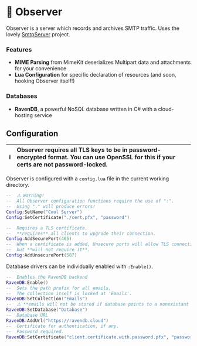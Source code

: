 ﻿# 📧 Observer

Observer is a server which records and archives SMTP traffic. Uses the lovely [SmtpServer](https://github.com/cosullivan/SmtpServer) project.

### Features
 - **MIME Parsing** from MimeKit deserializes Multipart data and attachments for your convenience
 - **Lua Configuration** for specific declaration of resources (and soon, hooking Observer itself!)

### Databases
 - **RavenDB**, a powerful NoSQL database written in C# with a cloud-hosting service

## Configuration



| ℹ️ | Observer requires all TLS keys to be in password-encrypted format. You can use OpenSSL for this if your certs are not password-locked.  |
| --- |:----------------------------------------------------------------------------------------------------------------------------------------|

Observer is configured with a `config.lua` file in the current working directory.

```lua
--  ⚠️ Warning!
--  All Observer configuration functions require the use of ":".
--  Using "." will produce errors!
Config:SetName("Cool Server")
Config:SetCertificate("./cert.pfx", "password")

--  Requires a TLS certificate.
--  **requires** all clients to upgrade their connection.
Config:AddSecurePort(465)
--  When a certificate is added, Unsecure ports will allow TLS connections,
--  but **will not require it**.
Config:AddUnsecurePort(587)
```

Database drivers can be individually enabled with `:Enable()`.
```lua
--  Enables the RavenDB backend
RavenDB:Enable()
--  Sets the path prefix for all emails,
--  The collection itself is locked at 'Emails'.
RavenDB:SetCollection("Emails")
--  ⚠️ **emails will not be stored if database points to a nonexistant database**
RavenDB:SetDatabase("Database")
--  Database URL
RavenDB:AddUrl("https://ravendb.cloud")
--  Certificate for authentication, if any.
--  Password required.
RavenDB:SetCertificate("client.certificate.with.password.pfx", "password")
```